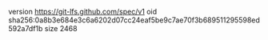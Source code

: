 version https://git-lfs.github.com/spec/v1
oid sha256:0a8b3e684e3c6a6202d07cc24eaf5be9c7ae70f3b689511295598ed592a7df1b
size 2468
